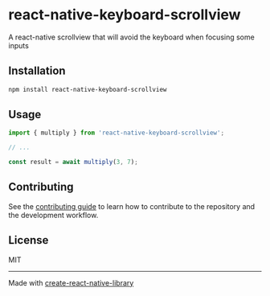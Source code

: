 # react-native-keyboard-scrollview

A react-native scrollview that will avoid the keyboard when focusing some inputs

## Installation

```sh
npm install react-native-keyboard-scrollview
```

## Usage

```js
import { multiply } from 'react-native-keyboard-scrollview';

// ...

const result = await multiply(3, 7);
```

## Contributing

See the [contributing guide](CONTRIBUTING.md) to learn how to contribute to the repository and the development workflow.

## License

MIT

---

Made with [create-react-native-library](https://github.com/callstack/react-native-builder-bob)
